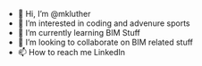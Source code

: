 - 👋 Hi, I’m @mkluther
- 👀 I’m interested in coding and advenure sports
- 🌱 I’m currently learning BIM Stuff
- 💞️ I’m looking to collaborate on BIM related stuff
- 📫 How to reach me LinkedIn 

<!---
mkluther/mkluther is a ✨ special ✨ repository because its `README.md` (this file) appears on your GitHub profile.
You can click the Preview link to take a look at your changes.
--->

